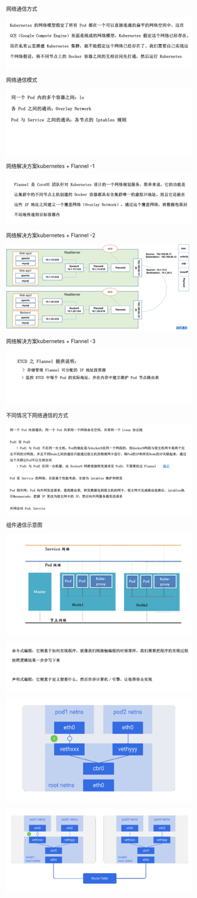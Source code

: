 





网络通信方式

![image-20200111092452593](image/image-20200111092452593.png)



网络通信模式

![image-20200111092512408](image/image-20200111092512408.png)





网络解决方案kubernetes + Flannel -1

![image-20200111092544785](image/image-20200111092544785.png)



网络解决方案kubernetes + Flannel -2

![image-20200111092616997](image/image-20200111092616997.png)

网络解决方案kubernetes + Flannel -3

![image-20200111092638443](image/image-20200111092638443.png)







不同情况下网络通信的方式

![image-20200111092659477](image/image-20200111092659477.png)





组件通信示意图

![image-20200111092720764](image/image-20200111092720764.png)



![image-20200111092756460](image/image-20200111092756460.png)



![image-20200111092807594](image/image-20200111092807594.png)

![image-20200111092816372](image/image-20200111092816372.png)